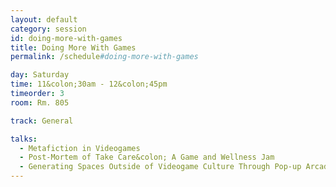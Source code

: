 ```yaml
---
layout: default
category: session
id: doing-more-with-games
title: Doing More With Games
permalink: /schedule#doing-more-with-games

day: Saturday
time: 11&colon;30am - 12&colon;45pm
timeorder: 3
room: Rm. 805

track: General

talks:
  - Metafiction in Videogames
  - Post-Mortem of Take Care&colon; A Game and Wellness Jam
  - Generating Spaces Outside of Videogame Culture Through Pop-up Arcades
---
```

